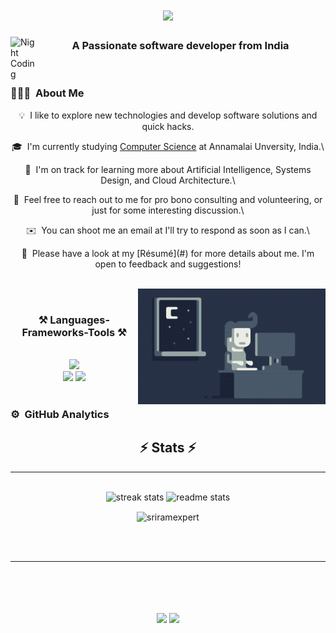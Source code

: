 <h1 align="center">
    <img src="https://readme-typing-svg.herokuapp.com/?font=Righteous&size=35&center=true&vCenter=true&width=500&height=70&duration=4000&lines=Hi+There!+👋;+I'm+SRIRAM!;" />
</h1>

<img alt="Night Coding" src="./assets/Hnd%20Wave.gif" width='40' align="left"/>
<h3 align="center">A Passionate software developer from India</h3>
<br>

### 👨🏻‍💻 &nbsp;About Me
<div align="center">
  <p>💡 &nbsp;I like to explore new technologies and develop software solutions and quick hacks.</p>
  <p>🎓 &nbsp;I'm currently studying <a href="https://www.annamalaiuniversity.ac.in/">Computer Science</a> at Annamalai Unversity, India.\</p>
   <p>🌱 &nbsp;I'm on track for learning more about Artificial Intelligence, Systems Design, and Cloud Architecture.\</p>
   <p>💬 &nbsp;Feel free to reach out to me for pro bono consulting and volunteering, or just for some interesting discussion.\</p>
   <p>✉️ &nbsp;You can shoot me an email at  I'll try to respond as soon as I can.\</p>
   <p>📄 &nbsp;Please have a look at my [Résumé](#) for more details about me. I'm open to feedback and suggestions!</p>
  
</div>
<br /> 
<img alt="Night Coding" src="https://raw.githubusercontent.com/AVS1508/AVS1508/master/assets/Night-Coding.gif" align="right"/>
<br /> 
<div align="center">
  <h3>⚒️ Languages-Frameworks-Tools ⚒️</h3>
</div>
<br /> 

<div align="center">
    <img src="https://skillicons.dev/icons?i=java,python,c,cpp,flutter" /><br>
    <img src="https://skillicons.dev/icons?i=html,css,vscode,git,github"/>
   <img src="https://skillicons.dev/icons?i=docker,eclipse,idea,spring" /><br>
    
</div>

<br/>

### ⚙️ &nbsp;GitHub Analytics

<h2 align="center">⚡ Stats ⚡</h2>
<hr/>
<br>
<div align=center>
  <img width=390 src="https://github-readme-stats.vercel.app/api/top-langs?username=sriramexpert&show_icons=true&locale=en&layout=compact&theme=react&border_radius=10" alt="streak stats"/>
  <img width=390 src="https://github-readme-stats-salesp07.vercel.app/api?username=sriramexpert&count_private=true&show_icons=true&theme=react&rank_icon=github&border_radius=10" alt="readme stats" />
  <br/>


  
<p><img align="center" src="https://github-readme-streak-stats.herokuapp.com/?user=sriramexpert&theme=react&rank_icon=github&border_radius=10" alt="sriramexpert" /></p>
</div>
<br/><br/>
<hr/>
<br/><br/>

<h2 align="center">

<a href="https://linkedin.com/in/sriram-sriram"><img src="https://img.shields.io/badge/-SRIRAM%20PALANIAPPAN-0077B5?style=flat&logo=Linkedin&logoColor=white"/></a>
<a href="https://instagram.com/sriram_1711"><img src="https://img.shields.io/badge/-@sriram_1711-E4405F?style=flat&logo=Instagram&logoColor=white"/></a>
</h2>
